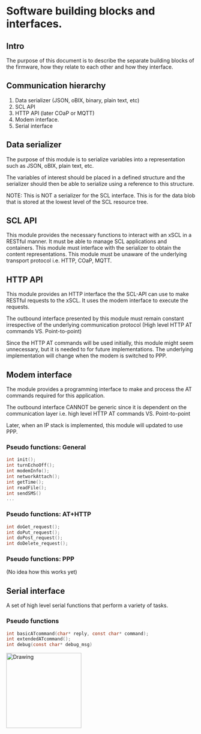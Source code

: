 # Software building blocks and interfaces.

## Intro
The purpose of this document is to describe the separate building blocks of the
firmware, how they relate to each other and how they interface.

## Communication hierarchy
1. Data serializer (JSON, oBIX, binary, plain text, etc)
2. SCL API
3. HTTP API (later COaP or MQTT)
4. Modem interface.
5. Serial interface


## Data serializer
The purpose of this module is to serialize variables into a representation such
as JSON, oBIX, plain text, etc.

The variables of interest should be placed in a defined structure and the serializer
should then be able to serialize using a reference to this structure.

NOTE: This is NOT a serializer for the SCL interface. This is for the data blob
that is stored at the lowest level of the SCL resource tree.

## SCL API
This module provides the necessary functions to interact with an xSCL in a RESTful
manner. It must be able to manage SCL applications and containers. This module must
interface with the serializer to obtain the content representations. This module
must be unaware of the underlying transport protocol i.e. HTTP, COaP, MQTT.

## HTTP API
This module provides an HTTP interface the the SCL-API can use to make RESTful
requests to the xSCL. It uses the modem interface to execute the requests.

The outbound interface presented by this module must remain constant irrespective of the
underlying communication protocol (High level HTTP AT commands VS. Point-to-point)

Since the HTTP AT commands will be used initially, this module might seem
unnecessary, but it is needed to for future implementations. The underlying implementation
will change when the modem is switched to PPP.


## Modem interface
The module provides a programming interface to make and process the AT commands
required for this application.

The outbound interface CANNOT be generic since it is dependent on the communication
layer i.e. high level HTTP AT commands VS. Point-to-point

Later, when an IP stack is implemented, this module will updated to use PPP.

### Pseudo functions: General
```c
int init();
int turnEchoOff();
int modemInfo();
int networkAttach();
int getTime();
int readFile();
int sendSMS()
...
```
### Pseudo functions: AT+HTTP
```c
int doGet_request();
int doPut_request();
int doPost_request();
int doDelete_request();
```

### Pseudo functions: PPP
(No idea how this works yet)


## Serial interface
A set of high level serial functions that perform a variety of tasks.

### Pseudo functions

```c
int basicATcommand(char* reply, const char* command);
int extendedATcommand();
int debug(const char* debug_msg)
```


<img src="/home/andrew/Pictures/butler.jpg" alt="Drawing" style="height:200px;"/>
